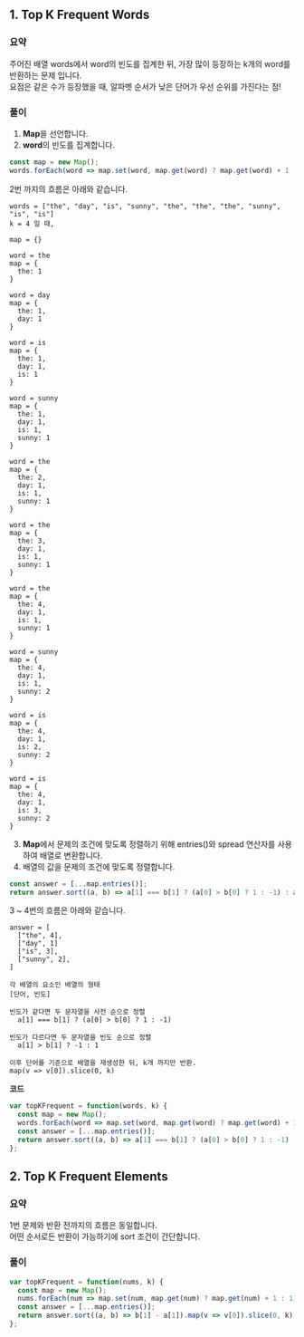 ## 1. Top K Frequent Words

### 요약

주어진 배열 words에서 word의 빈도를 집계한 뒤, 가장 많이 등장하는 k개의 word를 반환하는 문제 입니다.  
요점은 같은 수가 등장했을 때, 알파벳 순서가 낮은 단어가 우선 순위를 가진다는 점!

### 풀이

1. **Map**을 선언합니다.
2. **word**의 빈도를 집계합니다.

```js
const map = new Map();
words.forEach(word => map.set(word, map.get(word) ? map.get(word) + 1 : 1));
```

2번 까지의 흐름은 아래와 같습니다.

```
words = ["the", "day", "is", "sunny", "the", "the", "the", "sunny", "is", "is"]
k = 4 일 때, 

map = {}

word = the
map = {
  the: 1
}

word = day
map = {
  the: 1,
  day: 1
}

word = is
map = {
  the: 1,
  day: 1,
  is: 1
}

word = sunny
map = {
  the: 1,
  day: 1,
  is: 1,
  sunny: 1
}

word = the
map = {
  the: 2,
  day: 1,
  is: 1,
  sunny: 1
}

word = the
map = {
  the: 3,
  day: 1,
  is: 1,
  sunny: 1
}

word = the
map = {
  the: 4,
  day: 1,
  is: 1,
  sunny: 1
}

word = sunny
map = {
  the: 4,
  day: 1,
  is: 1,
  sunny: 2
}

word = is
map = {
  the: 4,
  day: 1,
  is: 2,
  sunny: 2
}

word = is
map = {
  the: 4,
  day: 1,
  is: 3,
  sunny: 2
}
```

3. **Map**에서 문제의 조건에 맞도록 정렬하기 위해 entries()와 spread 연산자를 사용하여 배열로 변환합니다.
4. 배열의 값을 문제의 조건에 맞도록 정렬합니다.

```js
const answer = [...map.entries()];
return answer.sort((a, b) => a[1] === b[1] ? (a[0] > b[0] ? 1 : -1) : a[1] > b[1] ? -1 : 1).map(v => v[0]).slice(0, k);
```

3 ~ 4번의 흐름은 아래와 같습니다.

```
answer = [
  ["the", 4],
  ["day", 1]
  ["is", 3],
  ["sunny", 2],
]

각 배열의 요소인 배열의 형태
[단어, 빈도]

빈도가 같다면 두 문자열을 사전 순으로 정렬
  a[1] === b[1] ? (a[0] > b[0] ? 1 : -1)

빈도가 다르다면 두 문자열을 빈도 순으로 정렬
  a[1] > b[1] ? -1 : 1

이후 단어를 기준으로 배열을 재생성한 뒤, k개 까지만 반환.
map(v => v[0]).slice(0, k)
```

**코드**

```js
var topKFrequent = function(words, k) {
  const map = new Map();
  words.forEach(word => map.set(word, map.get(word) ? map.get(word) + 1 : 1));
  const answer = [...map.entries()];
  return answer.sort((a, b) => a[1] === b[1] ? (a[0] > b[0] ? 1 : -1) : a[1] > b[1] ? -1 : 1).map(v => v[0]).slice(0, k);
};
```

## 2. Top K Frequent Elements

### 요약

1번 문제와 반환 전까지의 흐름은 동일합니다.  
어떤 순서로든 반환이 가능하기에 sort 조건이 간단합니다.

### 풀이

```js
var topKFrequent = function(nums, k) {
  const map = new Map();
  nums.forEach(num => map.set(num, map.get(num) ? map.get(num) + 1 : 1));
  const answer = [...map.entries()];
  return answer.sort((a, b) => b[1] - a[1]).map(v => v[0]).slice(0, k);
};
```